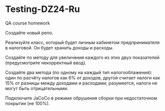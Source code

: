 # Testing-DZ24-Ru
QA course homework

Создайте новый репо. 

Реализуйте класс, который будет личным кабинетом предпринимателя в налоговой. Он будет хранить доходы и расходы. 

Создайте по методу для увеличения каждого из этих двух показателей (предусмотрите некорректный ввод). 

Создайте два метода (по одному на каждый тип налогооблажения): один по расчёту налогов как 6% от доходов, другой считает налоги как 15% от разницы между доходами и расходами; разумеется, налоги не могут быть отрицательными.

Подключите JaCoCo в режиме обрушения сборки при недостаточном покрытии (не 100%).